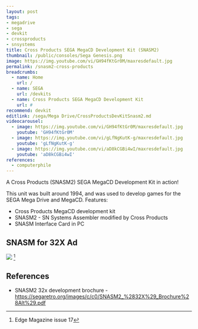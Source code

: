 ```yaml
---
layout: post
tags: 
- megadrive
- sega
- devkit
- crossproducts
- snsystems
title: Cross Products SEGA MegaCD Development Kit (SNASM2)
thumbnail: /public/consoles/Sega Genesis.png
image: https://img.youtube.com/vi/GH94fKtGr0M/maxresdefault.jpg
permalink: /snasm2-cross-products
breadcrumbs:
  - name: Home
    url: /
  - name: SEGA
    url: /devkits
  - name: Cross Products SEGA MegaCD Development Kit  
    url: #
recommend: devkit
editlink: /sega/Mega Drive/CrossProductsDevKitSnasm2.md
videocarousel:
  - image: https://img.youtube.com/vi/GH94fKtGr0M/maxresdefault.jpg 
    youtube: 'GH94fKtGr0M'
  - image: https://img.youtube.com/vi/gLfNgKutK-g/maxresdefault.jpg
    youtube: 'gLfNgKutK-g'
  - image: https://img.youtube.com/vi/aD8kCGBi4wI/maxresdefault.jpg
    youtube: 'aD8kCGBi4wI'
references:
  - computerphile
---
```

A Cross Products (SNASM2) SEGA MegaCD Development Kit in action! 

This unit was built around 1994, and was used to develop games for the SEGA Mega Drive and MegaCD.
Features:
* Cross Products MegaCD development kit
* SNASM2 - SN Systems Assembler modified by Cross Products
* SNASM Interface Card in PC

## SNASM for 32X Ad
<img src="/public/magazine/SNASM2_Edge_UK_017.jpg"> [^1]

## References
[^1]: Edge Magazine issue 17
* SNASM2 32x development brochure - https://segaretro.org/images/c/c0/SNASM2_%2832X%29_Brochure%28Alt%29.pdf
